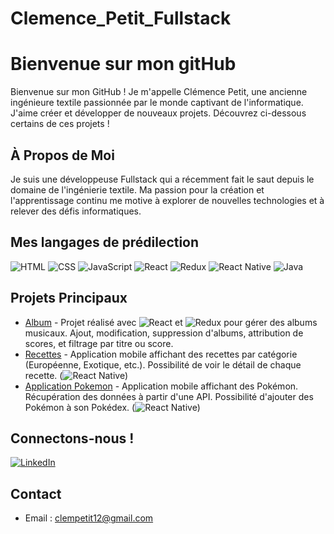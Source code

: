 # Clemence_Petit_Fullstack

# Bienvenue sur mon gitHub
Bienvenue sur mon GitHub ! Je m'appelle Clémence Petit, une ancienne ingénieure textile passionnée par le monde captivant de l'informatique. J'aime créer et développer de nouveaux projets. Découvrez ci-dessous certains de ces projets !

## À Propos de Moi

Je suis une développeuse Fullstack qui a récemment fait le saut depuis le domaine de l'ingénierie textile. Ma passion pour la création et l'apprentissage continu me motive à explorer de nouvelles technologies et à relever des défis informatiques.

## Mes langages de prédilection
![HTML](https://img.shields.io/badge/-HTML-orange?logo=html5&logoColor=white)
![CSS](https://img.shields.io/badge/-CSS-blue?logo=css3&logoColor=white)
![JavaScript](https://img.shields.io/badge/JavaScript-Developer-yellow)
![React](https://img.shields.io/badge/-React-blue?logo=react&logoColor=white)
![Redux](https://img.shields.io/badge/-Redux-purple?logo=redux&logoColor=white)
![React Native](https://img.shields.io/badge/-React_Native-green?logo=react&logoColor=white)
![Java](https://img.shields.io/badge/-Java-orange?logo=java&logoColor=white)


## Projets Principaux

- [Album](https://github.com/clempetit12/Clemence_Petit_Fullstack/tree/main/Redux/Album) - Projet réalisé avec ![React](https://img.shields.io/badge/-React-blue?logo=react&logoColor=white) et ![Redux](https://img.shields.io/badge/-Redux-purple?logo=redux&logoColor=white) pour gérer des albums musicaux. Ajout, modification, suppression d'albums, attribution de scores, et filtrage par titre ou score. 
- [Recettes](https://github.com/clempetit12/Clemence_Petit_Fullstack/tree/main/React%20Native/Recettes) - Application mobile affichant des recettes par catégorie (Européenne, Exotique, etc.). Possibilité de voir le détail de chaque recette. (![React Native](https://img.shields.io/badge/-React_Native-green?logo=react&logoColor=white))
- [Application Pokemon](https://github.com/clempetit12/Clemence_Petit_Fullstack/tree/main/React%20Native/Pokedex/my-app) - Application mobile affichant des Pokémon. Récupération des données à partir d'une API. Possibilité d'ajouter des Pokémon à son Pokédex. (![React Native](https://img.shields.io/badge/-React_Native-green?logo=react&logoColor=white))


## Connectons-nous !

[![LinkedIn](https://img.shields.io/badge/LinkedIn-Connect-blue)](https://www.linkedin.com/in/cl%C3%A9mence-petit/)




## Contact

- Email : clempetit12@gmail.com

